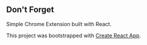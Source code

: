 ## Don't Forget

Simple Chrome Extension built with React.

This project was bootstrapped with [Create React App](https://github.com/facebookincubator/create-react-app).